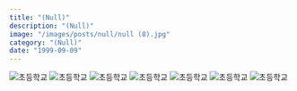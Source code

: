 ```yaml
---
title: "(Null)"
description: "(Null)"
image: "/images/posts/null/null (8).jpg"
category: "(Null)"
date: "1999-09-09"
---
```


<img src="/images/posts/null/null (2).jpg" alt="초등학교" class="aspect-10-8"/>

<img src="/images/posts/null/null (3).jpg" alt="초등학교" class="aspect-10-8"/>

<img src="/images/posts/null/null (1).jpg" alt="초등학교" class="aspect-10-8"/>

<img src="/images/posts/null/null (6).jpg" alt="초등학교" class="aspect-10-8"/>

<img src="/images/posts/null/IMG_3300.JPG" alt="초등학교" class="aspect-10-8"/>

<img src="/images/posts/null/null (7).jpg" alt="초등학교" class="aspect-10-8"/>

<img src="/images/posts/null/null (8).jpg" alt="초등학교" class="aspect-10-8"/>